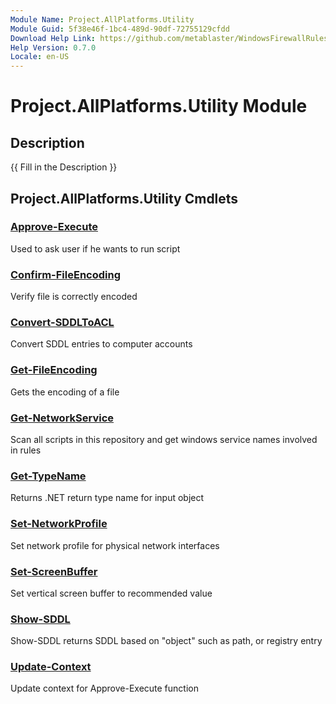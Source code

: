 ```yaml
---
Module Name: Project.AllPlatforms.Utility
Module Guid: 5f38e46f-1bc4-489d-90df-72755129cfdd
Download Help Link: https://github.com/metablaster/WindowsFirewallRuleset/tree/develop/Config/HelpContent/0.7.0
Help Version: 0.7.0
Locale: en-US
---
```


# Project.AllPlatforms.Utility Module
## Description
{{ Fill in the Description }}

## Project.AllPlatforms.Utility Cmdlets
### [Approve-Execute](Approve-Execute.md)
Used to ask user if he wants to run script

### [Confirm-FileEncoding](Confirm-FileEncoding.md)
Verify file is correctly encoded

### [Convert-SDDLToACL](Convert-SDDLToACL.md)
Convert SDDL entries to computer accounts

### [Get-FileEncoding](Get-FileEncoding.md)
Gets the encoding of a file

### [Get-NetworkService](Get-NetworkService.md)
Scan all scripts in this repository and get windows service names involved in rules

### [Get-TypeName](Get-TypeName.md)
Returns .NET return type name for input object

### [Set-NetworkProfile](Set-NetworkProfile.md)
Set network profile for physical network interfaces

### [Set-ScreenBuffer](Set-ScreenBuffer.md)
Set vertical screen buffer to recommended value

### [Show-SDDL](Show-SDDL.md)
Show-SDDL returns SDDL based on "object" such as path, or registry entry

### [Update-Context](Update-Context.md)
Update context for Approve-Execute function

